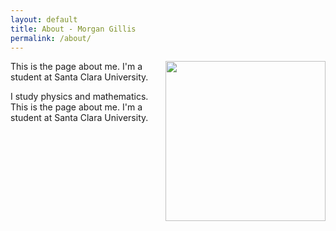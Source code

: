 ```yaml
---
layout: default
title: About - Morgan Gillis
permalink: /about/
---
```


<img align="right" src="{{ site.url }}/assets/portrait.jpg" height="256px" width="256px">

This is the page about me. I'm a student at Santa Clara University.

I study physics and mathematics. This is the page about me. I'm a student at Santa Clara University.
